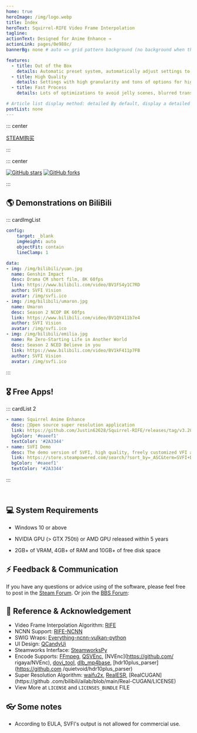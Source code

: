 ```yaml
---
home: true
heroImage: /img/logo.webp
title: Index
heroText: Squirrel-RIFE Video Frame Interpolation
tagline:
actionText: Designed for Anime Enhance →
actionLink: pages/0e988c/
bannerBg: none # auto => grid pattern background (no background when there is bodyBgImg), default | none => none | 'big picture address' | You can modify the $bannerTextColor variable in palette.styl

features:
  - title: Out of the Box
    details: Automatic preset system, automatically adjust settings to get output quality
  - title: High Quality
    details: Settings with high granularity and tons of options for high quality control 
  - title: Fast Process
    details: Lots of optimizations to avoid jelly scenes, blurred transitions, etc.

# Article list display method: detailed By default, display a detailed version of the article list (including author, category, tag, abstract, pagination, etc.) | simple => display a simplified version of the article list (only title and date) | none do not display the article list
postList: none
---
```


::: center
<p>
  <a class="crab-become-sponsor" href="https://store.steampowered.com/app/1692080/SVFI/">STEAM购买</a>
</p>
:::

<br/>

::: center
<p>
  <a href="https://github.com/Justin62628/Squirrel-RIFE" target="_blank"><img src='https://img.shields.io/github/stars/Justin62628/Squirrel-RIFE' alt='GitHub stars' class="no-zoom"></a>
  <a href="https://github.com/Justin62628/Squirrel-RIFE" target="_blank"><img src='https://img.shields.io/github/forks/Justin62628/Squirrel-RIFE' alt='GitHub forks' class="no-zoom"></a>
</p>
:::

## 🌎 Demonstrations on BiliBili

::: cardImgList
```yaml
config:
    target: _blank
    imgHeight: auto
    objectFit: contain
    lineClamp: 1

data:
- img: /img/bilibili/yuan.jpg
  name: Genshin Impact
  desc: Drama CM short film, 8K 60fps
  link: https://www.bilibili.com/video/BV1FS4y1C7RD
  author: SVFI Vision
  avatar: /img/svfi.ico
- img: /img/bilibili/umaron.jpg
  name: Umaron
  desc: Season 2 NCOP 8K 60fps
  link: https://www.bilibili.com/video/BV1QY411b7e4
  author: SVFI Vision
  avatar: /img/svfi.ico
- img: /img/bilibili/emilia.jpg
  name: Re Zero-Starting Life in Another World
  desc: Season 2 NCED Believe in you
  link: https://www.bilibili.com/video/BV1kF411p7FB
  author: SVFI Vision
  avatar: /img/svfi.ico
```
:::

## 🎖 Free Apps!
::: cardList 2
```yaml
- name: Squirrel Anime Enhance
  desc: 🚀Open source super resolution application
  link: https://github.com/Justin62628/Squirrel-RIFE/releases/tag/v3.20.4
  bgColor: '#eaeef1'
  textColor: '#2A3344'
- name: SVFI Demo
  desc: The demo version of SVFI, high quality, freely customized VFI and SR output
  link: https://store.steampowered.com/search/?sort_by=_ASC&term=SVFI+Demo
  bgColor: '#eaeef1'
  textColor: '#2A3344'
```
:::

<br/>

## 💻 System Requirements

  - Windows 10 or above

  - NVIDIA GPU (> GTX 750ti) or AMD GPU released within 5 years

  - 2GB+ of VRAM, 4GB+ of RAM and 10GB+ of free disk space


## ⚡ Feedback & Communication

If you have any questions or advice using of the software, please feel free to post in the [Steam Forum](https://steamcommunity.com/app/1692080/discussions/1/).
Or join the [BBS Forum](https://bbs.svfi.group/):

## 🤝 Reference & Acknowledgement
- Video Frame Interpolation Algorithm: [RIFE](https://github.com/hzwer/arXiv2020-RIFE)
- NCNN Support: [RIFE-NCNN](https://github.com/nihui/rife-ncnn-vulkan)
- SWIG Wraps: [Everything-ncnn-vulkan-python](https://github.com/orgs/media2x/repositories)
- UI Design: [QCandyUi](https://github.com/shuoGG1239/QCandyUi)
- Steamworks Interface: [SteamworksPy](https://github.com/philippj/SteamworksPy)
- Encode Supports: [FFmpeg](https://github.com/FFmpeg/FFmpeg), [QSVEnc](https://github.com/rigaya/QSVEnc), [NVEnc](https://github.com/ rigaya/NVEnc), [dovi_tool](https://github.com/quietvoid/dovi_tool), [dlb_mp4base](https://github.com/DolbyLaboratories/dlb_mp4base), [hdr10plus_parser](https://github.com /quietvoid/hdr10plus_parser)
- Super Resolution Algorithm: [waifu2x](https://github.com/nagadomi/waifu2x), [RealESR](https://github.com/xinntao/Real-ESRGAN), [RealCUGAN](https://github .com/bilibili/ailab/blob/main/Real-CUGAN/LICENSE)
- View More at `LICENSE` and `LICENSES_BUNDLE` FILE

## 👓 Some notes
- According to EULA, SVFI's output is not allowed for commercial use.